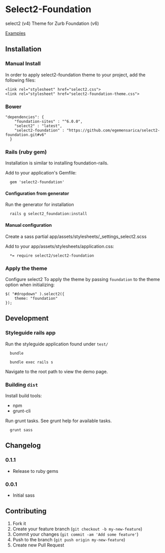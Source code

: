 # Select2-Foundation

select2 (v4) Theme for Zurb Foundation (v6)

[Examples](https://select2-foundation.herokuapp.com/ "select2-foundation examples")

## Installation

### Manual Install

In order to apply select2-foundation theme to your project, add the following files:

    <link rel="stylesheet" href="select2.css">
    <link rel="stylesheet" href="select2-foundation-theme.css">

### Bower
<pre><code>"dependencies": {
    "foundation-sites" : "^6.0.0",
    "select2" : "latest",
    "select2-foundation" : "https://github.com/egemensarica/select2-foundation.git#v6"
  }</code></pre>
  
### Rails (ruby gem)

Installation is similar to installing foundation-rails.

Add to your application's Gemfile:

      gem 'select2-foundation'

#### Configuration from generator

Run the generator for installation

      rails g select2_foundation:install

#### Manual configuration

Create a sass partial app/assets/stylesheets/_settings_select2.scss

Add to your app/assets/stylesheets/application.css:

      *= require select2/select2-foundation

### Apply the theme

Configure select2 To apply the theme by passing `foundation` to the theme option when initializing:

    $( "#dropdown" ).select2({
        theme: "foundation"
    });


## Development

### Styleguide rails app

Run the styleguide application found under `test/`

      bundle

      bundle exec rails s

Navigate to the root path to view the demo page.

### Building `dist`

Install build tools:

* npm
* grunt-cli

Run grunt tasks. See grunt help for available tasks.

      grunt sass

## Changelog

### 0.1.1
 * Release to ruby gems


### 0.0.1
 * Initial sass

## Contributing

1. Fork it
2. Create your feature branch (`git checkout -b my-new-feature`)
3. Commit your changes (`git commit -am 'Add some feature'`)
4. Push to the branch (`git push origin my-new-feature`)
5. Create new Pull Request
